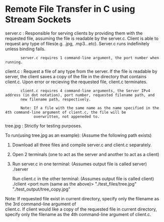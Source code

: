 # Remote File Transfer in C using Stream Sockets

server.c : Responsible for serving clients by providing them with the requested file, assuming the file is readable by the server.c. Client            is able to request any type of files(e.g. .jpg, .mp3...etc). Server.c runs indefinitely unless 
           binding fails. 
           
           server.c requires 1 command-line argument, the port number when running.
           
           
client.c : Request a file of any type from the server. If the file is readable by server, the client saves a copy of the file in the 
           directory that contains client.c. Upon error or recieving the requested file, client.c            terminates.
           
           client.c requires 4 command-line arguments, the Server IPv4 address (in dot notation), port number, requested filename path, and 
           new filename path, respectively.
           
           Note: If a file with the same name as the name specified in the 4th command-line argument of client.c, the file will be  
                 overwritten, not appeneded to.
           
tree.jpg : Strictly for testing purposes.

To run(using tree.jpg as an example): (Assume the following path exists)

1. Download all three files and compile server.c and client.c separately.
2. Open 2 terminals (one to act as the server and another to act as a client)
3. Run server.c in one terminal: (Assumes output file is called server)
   ./server <port num>
   
   Run client.c in the other terminal: (Assumes output file is called client)
   ./client <Server IPv4 Address in dot notation> <port num (same as the above)> "./test_files/tree.jpg" "./test_output/tree_copy.jpg"
   
   
Note: If requested file exist in current directory, specify only the filename as the 3rd command-line argument of   
      client.c. 
      If client would like a copy of the requested file in current directory, specify only the filename as the 4th command-line argument of       client.c.
